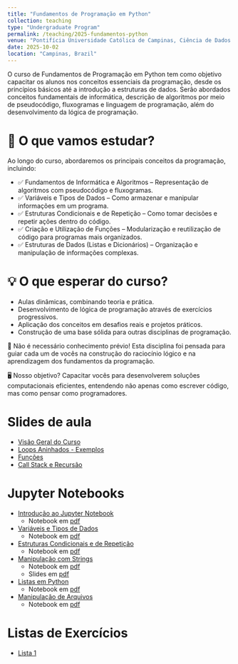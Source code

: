 ```yaml
---
title: "Fundamentos de Programação em Python"
collection: teaching
type: "Undergraduate Program"
permalink: /teaching/2025-fundamentos-python
venue: "Pontifícia Universidade Católica de Campinas, Ciência de Dados e Inteligência Artificial"
date: 2025-10-02
location: "Campinas, Brazil"
---
```


O curso de Fundamentos de Programação em Python tem como objetivo capacitar os alunos nos conceitos essenciais da programação, desde os princípios básicos até a introdução a estruturas de dados. Serão abordados conceitos fundamentais de informática, descrição de algoritmos por meio de pseudocódigo, fluxogramas e linguagem de programação, além do desenvolvimento da lógica de programação. 

# 📌 O que vamos estudar?

Ao longo do curso, abordaremos os principais conceitos da programação, incluindo:

- ✅ Fundamentos de Informática e Algoritmos – Representação de algoritmos com pseudocódigo e fluxogramas.
- ✅ Variáveis e Tipos de Dados – Como armazenar e manipular informações em um programa.
- ✅ Estruturas Condicionais e de Repetição – Como tomar decisões e repetir ações dentro do código.
- ✅ Criação e Utilização de Funções – Modularização e reutilização de código para programas mais organizados.
- ✅ Estruturas de Dados (Listas e Dicionários) – Organização e manipulação de informações complexas.

# 💡 O que esperar do curso?

- Aulas dinâmicas, combinando teoria e prática.
- Desenvolvimento de lógica de programação através de exercícios progressivos.
- Aplicação dos conceitos em desafios reais e projetos práticos.
- Construção de uma base sólida para outras disciplinas de programação.

🔹 Não é necessário conhecimento prévio! Esta disciplina foi pensada para guiar cada um de vocês na construção do raciocínio lógico e na aprendizagem dos fundamentos da programação.

🖥️ Nosso objetivo? Capacitar vocês para desenvolverem soluções computacionais eficientes, entendendo não apenas como escrever código, mas como pensar como programadores.


# Slides de aula

- [Visão Geral do Curso](https://denmartins.github.io/files/lectures/01-FP-VisaoGeral.pdf)
- [Loops Aninhados - Exemplos](https://denmartins.github.io/files/lectures/FP-Exercicios-Loop-Aninhados.pdf)
- [Funções](https://denmartins.github.io/files/lectures/05-FP-Funcoes.pdf)
- [Call Stack e Recursão](https://denmartins.github.io/files/lectures/06-FP-CallStack-Recursao.pdf)

# Jupyter Notebooks

- [Introdução ao Jupyter Notebook](https://denmartins.github.io/files/notebooks/01-FP-ConceitosBasicos.ipynb)
    - Notebook em [pdf](https://denmartins.github.io/files/notebooks/01-FP-ConceitosBasicos.pdf)
- [Variáveis e Tipos de Dados](https://denmartins.github.io/files/notebooks/02-FP-Variaveis-Tipos.ipynb)
    - Notebook em [pdf](https://denmartins.github.io/files/notebooks/02-FP-Variaveis-Tipos.pdf)
- [Estruturas Condicionais e de Repetição](https://denmartins.github.io/files/notebooks/03-FP-Estruturas-de-Controle-e-Loop.ipynb)
    - Notebook em [pdf](https://denmartins.github.io/files/notebooks/03-FP-Estruturas-de-Controle-e-Loop.pdf)
- [Manipulação com Strings](https://denmartins.github.io/files/notebooks/04-FP-Strings.ipynb)
    - Notebook em [pdf](https://denmartins.github.io/files/notebooks/04-FP-Strings.pdf) 
    - Slides em [pdf](https://denmartins.github.io/files/lectures/04-FP-Strings-Slides.pdf)
- [Listas em Python](https://denmartins.github.io/files/notebooks/07-FP-Listas.ipynb)
    - Notebook em [pdf](https://denmartins.github.io/files/notebooks/07-FP-Listas.pdf)
- [Manipulação de Arquivos](https://denmartins.github.io/files/notebooks/05-FP-Manipulacao-Arquivos.ipynb) 
    - Notebook em [pdf](https://denmartins.github.io/files/notebooks/05-FP-Manipulacao-Arquivos.pdf)

# Listas de Exercícios
- [Lista 1](https://denmartins.github.io/files/lectures/FP-Lista-1.pdf)